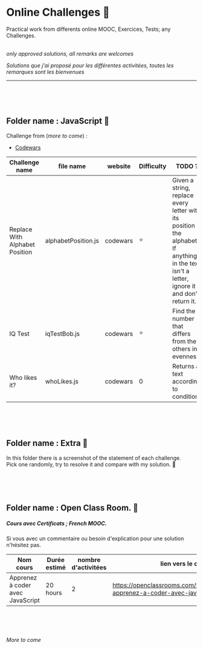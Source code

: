 # Online Challenges :construction_worker:
Practical work from differents online MOOC, Exercices, Tests; any Challenges.
<br><br>

_only approved solutions, all remarks are welcomes_

_Solutions que j'ai proposé pour les différentes activitées, toutes les remarques sont les bienvenues_

------





<br>
<br>
<br>

## Folder name : JavaScript :baby_chick:

Challenge from (_more to come_) :
- [Codewars](www.codewars.com/r/jVteJg)

Challenge name | file name | website | Difficulty | TODO ?
--- |--- |--- |--- |--- |
Replace With Alphabet Position | alphabetPosition.js | codewars | :star: | Given a string, replace every letter with its position in the alphabet. If anything in the text isn't a letter, ignore it and don't return it.
IQ Test | iqTestBob.js | codewars | :star: | Find the number that differs from the others in evenness
Who likes it? | whoLikes.js | codewars | 0 | Returns a text according to conditions


<br>
<br>
<br>

## Folder name : Extra :tulip:
In this folder there is a screenshot of the statement of each challenge.  
Pick one randomly, try to resolve it and compare with my solution. :dizzy:  


<br>
<br>
<br>



## Folder name : Open Class Room. :orange_book:

##### Cours avec Certificats ; _French MOOC_. 

Si vous avec un commentaire ou besoin d'explication pour une solution n'hésitez pas.

Nom cours | Durée estimé | nombre d'activitées | lien vers le cours
--- |--- |--- |--- |
Apprenez à coder avec JavaScript | 20 hours | 2 | https://openclassrooms.com/fr/courses/2984401-apprenez-a-coder-avec-javascript



<br>
<br>
<br>

_More to come_
